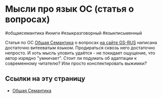 # Мысли про язык ОС (статья о вопросах)

#общаясемантика  #книги #языкразговорный #языкписьменный

Статья по ОС [Общая Семантика](%D0%9E%D0%B1%D1%89%D0%B0%D1%8F%20%D0%A1%D0%B5%D0%BC%D0%B0%D0%BD%D1%82%D0%B8%D0%BA%D0%B0.md) о вопросах [на сайте GS-RUS](https://gs-rus.blogspot.com/2021/01/blog-post_20.html) написана достаточно витееватым языком. Продираться сквозь него достаточно непросто. И хоть мысль уловить удаётся - не покидает ощущение, что автор изрядно "умничает". Стоит ли подумать об адаптации к современному читателю? Или просто конспектировать выжимки?

## Ссылки на эту страницу

- [Общая Семантика](%D0%9E%D0%B1%D1%89%D0%B0%D1%8F%20%D0%A1%D0%B5%D0%BC%D0%B0%D0%BD%D1%82%D0%B8%D0%BA%D0%B0.md)